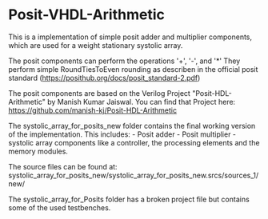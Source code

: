 # Posit-VHDL-Arithmetic

This is a implementation of simple posit adder and multiplier components, which are used for a weight stationary systolic array.

The posit components can perform the operations '+', '-', and '*'
They perform simple RoundTiesToEven rounding as describen in the official posit standard (https://posithub.org/docs/posit_standard-2.pdf)

The posit components are based on the Verilog Project "Posit-HDL-Arithmetic" by Manish Kumar Jaiswal.
You can find that Project here: https://github.com/manish-kj/Posit-HDL-Arithmetic



The systolic_array_for_posits_new folder contains the final working version of the implementation.
This includes:
    - Posit adder
    - Posit multiplier
    - systolic array components like a controller, the processing elements and the memory modules.

The source files can be found at: systolic_array_for_posits_new/systolic_array_for_posits_new.srcs/sources_1/new/


The systolic_array_for_Posits folder has a broken project file but contains some of the used testbenches.
